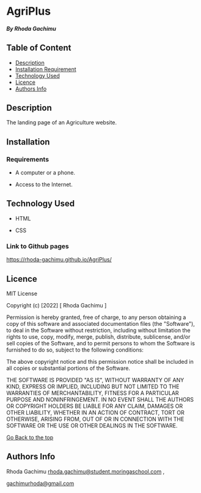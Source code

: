 # AgriPlus

 ##### By Rhoda Gachimu
 
 ## Table of Content
 
 + [Description](#description)
 + [Installation Requirement](#Installation)
 + [Technology Used](#technology-used)
 + [Licence](#licence)
 + [Authors Info](#author-Info)
 
 
 ## Description
 The landing page of an Agriculture website.

 
 ## Installation
 
 ### Requirements
 
 * A computer or a phone.
 
 * Access to the Internet.
 
 
 ## Technology Used
 * HTML 
 
 * CSS

 
 
 ### Link to Github pages
 
 
 https://rhoda-gachimu.github.io/AgriPlus/
 
 
 ## Licence
 
 MIT License
 
 Copyright (c) [2022] [ Rhoda Gachimu ]
 
 Permission is hereby granted, free of charge, to any person obtaining a copy
 of this software and associated documentation files (the "Software"), to deal
 in the Software without restriction, including without limitation the rights
 to use, copy, modify, merge, publish, distribute, sublicense, and/or sell
 copies of the Software, and to permit persons to whom the Software is
 furnished to do so, subject to the following conditions:
 
 The above copyright notice and this permission notice shall be included in all
 copies or substantial portions of the Software.
 
 THE SOFTWARE IS PROVIDED "AS IS", WITHOUT WARRANTY OF ANY KIND, EXPRESS OR
 IMPLIED, INCLUDING BUT NOT LIMITED TO THE WARRANTIES OF MERCHANTABILITY,
 FITNESS FOR A PARTICULAR PURPOSE AND NONINFRINGEMENT. IN NO EVENT SHALL THE
 AUTHORS OR COPYRIGHT HOLDERS BE LIABLE FOR ANY CLAIM, DAMAGES OR OTHER
 LIABILITY, WHETHER IN AN ACTION OF CONTRACT, TORT OR OTHERWISE, ARISING FROM,
 OUT OF OR IN CONNECTION WITH THE SOFTWARE OR THE USE OR OTHER DEALINGS IN THE
 SOFTWARE.
 
 [Go Back to the top](#AgriPlus)
 
 ## Authors Info

 Rhoda Gachimu
 rhoda.gachimu@student.moringaschool.com ,


 gachimurhoda@gmail.com

